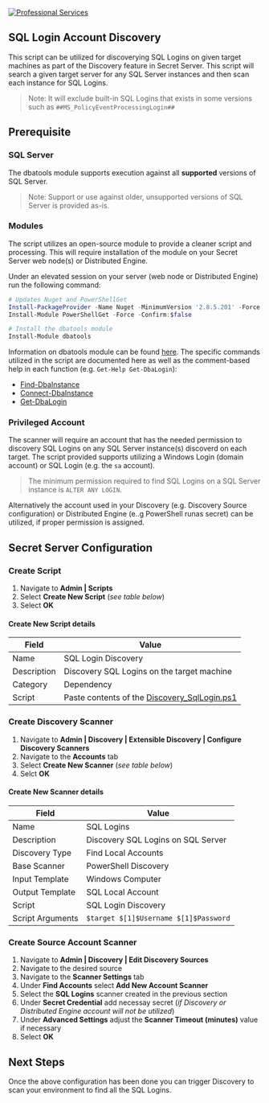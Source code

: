 [![Professional Services](https://img.shields.io/badge/Professional%20Services-supported-informational?style=for-the-badge)]()

## SQL Login Account Discovery

This script can be utilized for discoverying SQL Logins on given target machines as part of the Discovery feature in Secret Server. This script will search a given target server for any SQL Server instances and then scan each instance for SQL Logins.

> Note: It will exclude built-in SQL Logins that exists in some versions such as `##MS_PolicyEventProcessingLogin##`

## Prerequisite

### SQL Server

The dbatools module supports execution against all **supported** versions of SQL Server.

> Note: Support or use against older, unsupported versions of SQL Server is provided as-is.

### Modules

The script utilizes an open-source module to provide a cleaner script and processing. This will require installation of the module on your Secret Server web node(s) or Distributed Engine.

Under an elevated session on your server (web node or Distributed Engine) run the following command:

```powershell
# Updates Nuget and PowerShellGet
Install-PackageProvider -Name Nuget -MinimumVersion '2.8.5.201' -Force -Confirm:$false
Install-Module PowerShellGet -Force -Confirm:$false

# Install the dbatools module
Install-Module dbatools
```

Information on dbatools module can be found [here](https://dbatools.io). The specific commands utilized in the script are documented here as well as the comment-based help in each function (e.g. `Get-Help Get-DbaLogin`):

- [Find-DbaInstance](https://docs.dbatools.io/#Find-DbaInstance)
- [Connect-DbaInstance](https://docs.dbatools.io/#Connect-DbaInstance)
- [Get-DbaLogin](https://docs.dbatools.io/#Get-DbaLogin)

### Privileged Account

The scanner will require an account that has the needed permission to discovery SQL Logins on any SQL Server instance(s) discoverd on each target. The script provided supports utilizing a Windows Login (domain account) or SQL Login (e.g. the `sa` account). 

> The minimum permission required to find SQL Logins on a SQL Server instance is `ALTER ANY LOGIN`.

Alternatively the account used in your Discovery (e.g. Discovery Source configuration) or Distributed Engine (e..g PowerShell runas secret) can be utilized, if proper permission is assigned.

## Secret Server Configuration

### Create Script

1. Navigate to **Admin | Scripts**
1. Select **Create New Script** (_see table below_)
1. Select **OK**

#### Create New Script details

| Field | Value |
| ------------ | -------------------------------- |
| Name | SQL Login Discovery |
| Description | Discovery SQL Logins on the target machine |
| Category | Dependency |
| Script | Paste contents of the [Discovery_SqlLogin.ps1](Discovery_SqlLogin.ps1) |

### Create Discovery Scanner

1. Navigate to **Admin | Discovery | Extensible Discovery | Configure Discovery Scanners**
1. Navigate to the **Accounts** tab
1. Select **Create New Scanner** (_see table below_)
1. Selct **OK**

#### Create New Scanner details

| Field | Value |
| ------------ | -------------------------------- |
| Name | SQL Logins |
| Description | Discovery SQL Logins on SQL Server |
| Discovery Type | Find Local Accounts |
| Base Scanner | PowerShell Discovery |
| Input Template | Windows Computer |
| Output Template | SQL Local Account |
| Script | SQL Login Discovery |
| Script Arguments | `$target $[1]$Username $[1]$Password` |

### Create Source Account Scanner

1. Navigate to **Admin | Discovery | Edit Discovery Sources**
1. Navigate to the desired source
1. Navigate to the **Scanner Settings** tab
1. Under **Find Accounts** select **Add New Account Scanner**
1. Select the **SQL Logins** scanner created in the previous section
1. Under **Secret Credential** add necessay secret (_if Discovery or Distributed Engine account will not be utilized_)
1. Under **Advanced Settings** adjust the **Scanner Timeout (minutes)** value if necessary
1. Select **OK**

## Next Steps

Once the above configuration has been done you can trigger Discovery to scan your environment to find all the SQL Logins.
